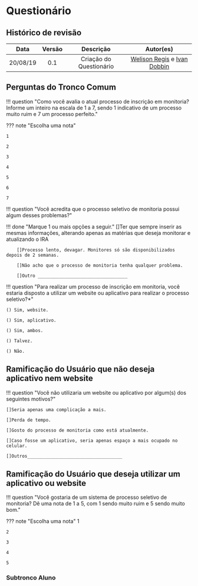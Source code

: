 # Questionário

## Histórico de revisão

| Data | Versão | Descrição | Autor(es)|
|:----:|:------:|:---------:|:--------:|
| 20/08/19 | 0.1 | Criação do Questionário| [Welison Regis](https://github.com/WelisonR) e [Ivan Dobbin](https://github.com/darmsDD) |


## Perguntas do Tronco Comum

!!! question "Como você avalia o atual processo de inscrição em monitoria? Informe um inteiro na escala de 1 a 7, sendo 1 indicativo de um processo muito ruim e 7 um processo perfeito."


??? note "Escolha uma nota"
    
    1
    
    2
    
    3
    
    4
    
    5
    
    6
    
    7

!!! question "Você acredita que o processo seletivo de monitoria possui algum desses problemas?" 

!!! done "Marque 1 ou mais opções a seguir."
        []Ter que sempre inserir as mesmas informações, alterando apenas as matérias que deseja monitorar e atualizando o IRA

        []Processo lento, devagar. Monitores só são disponibilizados depois de 2 semanas.

        []Não acho que o processo de monitoria tenha qualquer problema.

        []Outro __________________________________


!!! question "Para realizar um processo de inscrição em monitoria, você estaria disposto a utilizar um website ou aplicativo para realizar o processo seletivo?*"

    () Sim, website.

    () Sim, aplicativo.
    
    () Sim, ambos.
    
    () Talvez.
    
    () Não.


## Ramificação do Usuário que não deseja aplicativo nem website

!!! question "Você não utilizaria um website ou aplicativo por algum(s) dos seguintes motivos?" 
    
    []Seria apenas uma complicação a mais.
    
    []Perda de tempo.
    
    []Gosto do processo de monitoria como está atualmente.
    
    []Caso fosse um aplicativo, seria apenas espaço a mais ocupado no celular.

    []Outros____________________________________
    
## Ramificação do Usuário que deseja utilizar um aplicativo ou website

!!! question "Você gostaria de um sistema de processo seletivo de monitoria? Dê uma nota de 1 a 5, com 1 sendo muito ruim e 5 sendo muito bom." 
    
??? note "Escolha uma nota"
    1

    2

    3

    4

    5

### Subtronco Aluno





